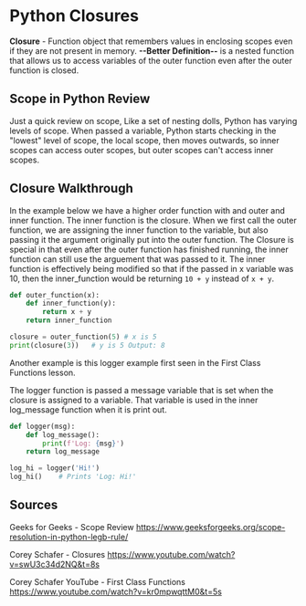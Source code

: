# Python Closures

**Closure** - Function object that remembers values in enclosing scopes even if they are not present in memory. **--Better Definition--** is a nested function that allows us to access variables of the outer function even after the outer function is closed.

## Scope in Python Review

Just a quick review on scope, Like a set of nesting dolls, Python has varying levels of scope. When passed a variable, Python starts checking in the "lowest" level of scope, the local scope, then moves outwards, so inner scopes can access outer scopes, but outer scopes can't access inner scopes.

## Closure Walkthrough

In the example below we have a higher order function with and outer and inner function. The inner function is the closure. When we first call the outer function, we are assigning the inner function to the variable, but also passing it the argument originally put into the outer function. The Closure is special in that even after the outer function has finished running, the inner function can still use the arguement that was passed to it. The inner function is effectively being modified so that if the passed in x variable was 10, then the inner_function would be returning `10 + y` instead of `x + y`.

```python
def outer_function(x):
    def inner_function(y):
        return x + y
    return inner_function

closure = outer_function(5) # x is 5
print(closure(3))   # y is 5 Output: 8
```

Another example is this logger example first seen in the First Class Functions lesson.

The logger function is passed a message variable that is set when the closure is assigned to a variable. That variable is used in the inner log_message function when it is print out.

```python
def logger(msg):
    def log_message():
        print(f'Log: {msg}')
    return log_message

log_hi = logger('Hi!')
log_hi()    # Prints 'Log: Hi!'
```

## Sources

Geeks for Geeks - Scope Review
https://www.geeksforgeeks.org/scope-resolution-in-python-legb-rule/

Corey Schafer - Closures
https://www.youtube.com/watch?v=swU3c34d2NQ&t=8s

Corey Schafer YouTube - First Class Functions
https://www.youtube.com/watch?v=kr0mpwqttM0&t=5s